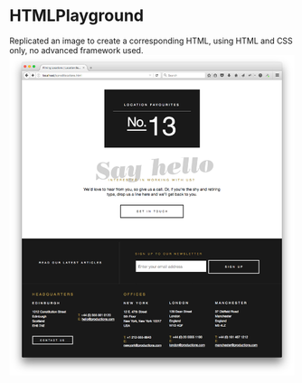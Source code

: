 # HTMLPlayground
Replicated an image to create a corresponding HTML, using HTML and CSS only, no advanced framework used.
<img src="ImageToReplicate.png" alt="image" />


